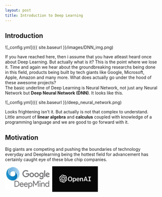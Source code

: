 ```yaml
---
layout: post
title: Introduction to Deep Learning
---
```



## Introduction

![_config.yml]({{ site.baseurl }}/images/DNN_img.png)

If you have reached here, then i assume that you have atleast heard once about Deep Learning. But actually what is it? This is the point where we lose it. Time and again we hear about the groundbreaking researchs being done in this field, products being built by tech giants like Google, Microsoft, Apple, Amazon and many more. What does actually go under the hood of these awesome projects? <br>
The basic underline of Deep Learning is Neural Network, not just any Neural Network but **Deep Neural Network (DNN)**. It looks like this.

![_config.yml]({{ site.baseurl }}/deep_neural_network.png)

Looks frightening isn't it. But actually is not that complex to understand. Little amount of **linear algebra** and **calculus** coupled with knowledge of a programming language and we are good to go forward with it.

## Motivation

Big giants are competing and pushing the boundaries of technology everyday and Deeplearning being the hottest field for advancement has certainly caught eye of these blue chip companies.

<img src="/images/deepmind.jpg" style="float: left; width: 30%; margin-right: 1%; margin-bottom: 0.5em;"><img src="/images/openAI.jpg" style="float: left; width: 30%; margin-right: 1%; margin-bottom: 0.5em;"><p style="clear: both;">




